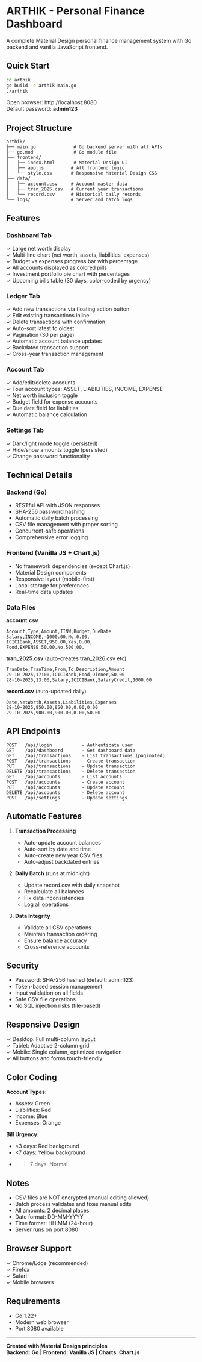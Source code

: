 # ARTHIK - Personal Finance Dashboard

A complete Material Design personal finance management system with Go backend and vanilla JavaScript frontend.

## Quick Start

```bash
cd arthik
go build -o arthik main.go
./arthik
```

Open browser: http://localhost:8080  
Default password: **admin123**

## Project Structure

```
arthik/
├── main.go              # Go backend server with all APIs
├── go.mod               # Go module file
├── frontend/
│   ├── index.html       # Material Design UI
│   ├── app.js          # All frontend logic
│   └── style.css       # Responsive Material Design CSS
├── data/
│   ├── account.csv     # Account master data
│   ├── tran_2025.csv   # Current year transactions
│   └── record.csv      # Historical daily records
└── logs/               # Server and batch logs
```

## Features

### Dashboard Tab
✓ Large net worth display  
✓ Multi-line chart (net worth, assets, liabilities, expenses)  
✓ Budget vs expenses progress bar with percentage  
✓ All accounts displayed as colored pills  
✓ Investment portfolio pie chart with percentages  
✓ Upcoming bills table (30 days, color-coded by urgency)

### Ledger Tab
✓ Add new transactions via floating action button  
✓ Edit existing transactions inline  
✓ Delete transactions with confirmation  
✓ Auto-sort latest to oldest  
✓ Pagination (30 per page)  
✓ Automatic account balance updates  
✓ Backdated transaction support  
✓ Cross-year transaction management

### Account Tab
✓ Add/edit/delete accounts  
✓ Four account types: ASSET, LIABILITIES, INCOME, EXPENSE  
✓ Net worth inclusion toggle  
✓ Budget field for expense accounts  
✓ Due date field for liabilities  
✓ Automatic balance calculation

### Settings Tab
✓ Dark/light mode toggle (persisted)  
✓ Hide/show amounts toggle (persisted)  
✓ Change password functionality

## Technical Details

### Backend (Go)
- RESTful API with JSON responses
- SHA-256 password hashing
- Automatic daily batch processing
- CSV file management with proper sorting
- Concurrent-safe operations
- Comprehensive error logging

### Frontend (Vanilla JS + Chart.js)
- No framework dependencies (except Chart.js)
- Material Design components
- Responsive layout (mobile-first)
- Local storage for preferences
- Real-time data updates

### Data Files

**account.csv**
```
Account,Type,Amount,IINW,Budget,DueDate
Salary,INCOME,-1000.00,No,0.00,
ICICIBank,ASSET,950.00,Yes,0.00,
Food,EXPENSE,50.00,No,500.00,
```

**tran_2025.csv** (auto-creates tran_2026.csv etc)
```
TranDate,TranTime,From,To,Description,Amount
29-10-2025,17:00,ICICIBank,Food,Dinner,50.00
28-10-2025,13:00,Salary,ICICIBank,SalaryCredit,1000.00
```

**record.csv** (auto-updated daily)
```
Date,NetWorth,Assets,Liabilities,Expenses
28-10-2025,950.00,950.00,0.00,0.00
29-10-2025,900.00,900.00,0.00,50.00
```

## API Endpoints

```
POST   /api/login           - Authenticate user
GET    /api/dashboard       - Get dashboard data
GET    /api/transactions    - List transactions (paginated)
POST   /api/transactions    - Create transaction
PUT    /api/transactions    - Update transaction
DELETE /api/transactions    - Delete transaction
GET    /api/accounts        - List accounts
POST   /api/accounts        - Create account
PUT    /api/accounts        - Update account
DELETE /api/accounts        - Delete account
POST   /api/settings        - Update settings
```

## Automatic Features

1. **Transaction Processing**
   - Auto-update account balances
   - Auto-sort by date and time
   - Auto-create new year CSV files
   - Auto-adjust backdated entries

2. **Daily Batch** (runs at midnight)
   - Update record.csv with daily snapshot
   - Recalculate all balances
   - Fix data inconsistencies
   - Log all operations

3. **Data Integrity**
   - Validate all CSV operations
   - Maintain transaction ordering
   - Ensure balance accuracy
   - Cross-reference accounts

## Security

- Password: SHA-256 hashed (default: admin123)
- Token-based session management
- Input validation on all fields
- Safe CSV file operations
- No SQL injection risks (file-based)

## Responsive Design

✓ Desktop: Full multi-column layout  
✓ Tablet: Adaptive 2-column grid  
✓ Mobile: Single column, optimized navigation  
✓ All buttons and forms touch-friendly

## Color Coding

**Account Types:**
- Assets: Green
- Liabilities: Red
- Income: Blue
- Expenses: Orange

**Bill Urgency:**
- <3 days: Red background
- <7 days: Yellow background
- >7 days: Normal

## Notes

- CSV files are NOT encrypted (manual editing allowed)
- Batch process validates and fixes manual edits
- All amounts: 2 decimal places
- Date format: DD-MM-YYYY
- Time format: HH:MM (24-hour)
- Server runs on port 8080

## Browser Support

✓ Chrome/Edge (recommended)  
✓ Firefox  
✓ Safari  
✓ Mobile browsers

## Requirements

- Go 1.22+
- Modern web browser
- Port 8080 available

---

**Created with Material Design principles**  
**Backend: Go | Frontend: Vanilla JS | Charts: Chart.js**
